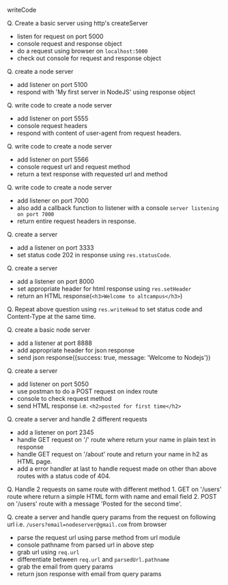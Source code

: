 writeCode

Q. Create a basic server using http's createServer

- listen for request on port 5000
- console request and response object
- do a request using browser on `localhost:5000`
- check out console for request and response object

Q. create a node server

- add listener on port 5100
- respond with 'My first server in NodeJS' using response object

Q. write code to create a node server

- add listener on port 5555
- console request headers
- respond with content of user-agent from request headers.

Q. write code to create a node server

- add listener on port 5566
- console request url and request method
- return a text response with requested url and method

Q. write code to create a node server

- add listener on port 7000
- also add a callback function to listener with a console `server listening on port 7000`
- return entire request headers in response.

Q. create a server

- add a listener on port 3333
- set status code 202 in response using `res.statusCode`.

Q. create a server

- add a listener on port 8000
- set appropriate header for html response using `res.setHeader`
- return an HTML response(`<h3>Welcome to altcampus</h3>`)

Q. Repeat above question using `res.writeHead` to set status code and Content-Type at the same time.

Q. create a basic node server

- add a listener at port 8888
- add appropriate header for json response
- send json response({success: true, message: 'Welcome to Nodejs'})

Q. create a server

- add listener on port 5050
- use postman to do a POST request on index route
- console to check request method
- send HTML response i.e. `<h2>posted for first time</h2>`

Q. create a server and handle 2 different requests

- add a listener on port 2345
- handle GET request on '/' route where return your name in plain text in response
- handle GET request on '/about' route and return your name in h2 as HTML page.
- add a error handler at last to handle request made on other than above routes with a status code of 404.

Q. Handle 2 requests on same route with different method 1. GET on '/users' route where return a simple HTML form with name and email field 2. POST on '/users' route with a message 'Posted for the second time'.

Q. create a server and handle query params from the request on following url i.e. `/users?email=nodeserver@gmail.com` from browser

- parse the request url using parse method from url module
- console pathname from parsed url in above step
- grab url using `req.url`
- differentiate between `req.url` and `parsedUrl.pathname`
- grab the email from query params
- return json response with email from query params
